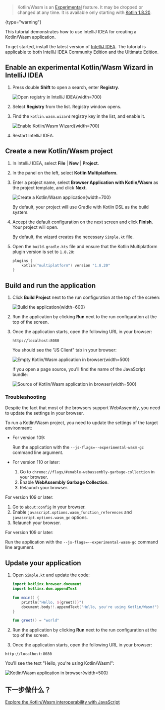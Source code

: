 [//]: # (title: 在 IntelliJ IDEA 中入门 Kotlin/Wasm)

> Kotlin/Wasm is an [Experimental](components-stability.md) feature. It may be dropped or changed at any time. It is available only starting with [Kotlin 1.8.20](releases.md).
>
{type="warning"}

This tutorial demonstrates how to use IntelliJ IDEA for creating a Kotlin/Wasm application.

To get started, install the latest version of [IntelliJ IDEA](https://www.jetbrains.com/idea/download/index.html). The tutorial is applicable to both IntelliJ IDEA Community Edition and the Ultimate Edition.

## Enable an experimental Kotlin/Wasm Wizard in IntelliJ IDEA

1. Press double **Shift** to open a search, enter **Registry**.

   ![Open registry in IntelliJ IDEA](wasm-enable-in-idea.png){width=700}

2. Select **Registry** from the list. Registry window opens.
3. Find the `kotlin.wasm.wizard` registry key in the list, and enable it.

   ![Enable Kotlin/Wasm Wizard](wasm-enable-wizard.png){width=700}

4. Restart IntelliJ IDEA.

## Create a new Kotlin/Wasm project

1. In IntelliJ IDEA, select **File** | **New** | **Project**.
2. In the panel on the left, select **Kotlin Multiplatform**.
3. Enter a project name, select **Browser Application with Kotlin/Wasm** as the project template, and click **Next**.

   ![Create a Kotlin/Wasm application](wasm-new-project-intellij.png){width=700}

   By default, your project will use Gradle with Kotlin DSL as the build system.

4. Accept the default configuration on the next screen and click **Finish**. Your project will open.

   By default, the wizard creates the necessary `Simple.kt` file.

5. Open the `build.gradle.kts` file and ensure that the Kotlin Multiplatform plugin version is set to `1.8.20`: 

   ```kotlin
   plugins {
       kotlin("multiplatform") version "1.8.20"
   }
   ```

## Build and run the application

1. Click **Build Project** next to the run configuration at the top of the screen:

   ![Build the application](wasm-build-app.png){width=600}

2. Run the application by clicking **Run** next to the run configuration at the top of the screen.

3. Once the application starts, open the following URL in your browser:

   ```text
   http://localhost:8080
   ```

   You should see the "JS Client" tab in your browser:

   ![Empty Kotlin/Wasm application in browser](wasm-browser-app.png){width=500}

   If you open a page source, you'll find the name of the JavaScript bundle:

   ![Source of Kotlin/Wasm application in browser](wasm-browser-source-app.png){width=500}

### Troubleshooting

Despite the fact that most of the browsers support WebAssembly, you need to update the settings in your browser.

To run a Kotlin/Wasm project, you need to update the settings of the target environment:

<tabs>
<tab title="Chrome">

* For version 109:

  Run the application with the `--js-flags=--experimental-wasm-gc` command line argument.

* For version 110 or later:

   1. Go to `chrome://flags/#enable-webassembly-garbage-collection` in your browser.
   2. Enable **WebAssembly Garbage Collection**.
   3. Relaunch your browser.

</tab>
<tab title="Firefox">

For version 109 or later:

1. Go to `about:config` in your browser.
2. Enable `javascript.options.wasm_function_references` and `javascript.options.wasm_gc` options.
3. Relaunch your browser.

</tab>
<tab title="Edge">

For version 109 or later:

Run the application with the `--js-flags=--experimental-wasm-gc` command line argument.

</tab>
</tabs>


## Update your application

1. Open `Simple.kt` and update the code:

   ```kotlin
   import kotlinx.browser.document
   import kotlinx.dom.appendText
   
   fun main() {
       println("Hello, ${greet()}")
       document.body!!.appendText("Hello, you're using Kotlin/Wasm!")
   }
   
   fun greet() = "world"
   ```

2. Run the application by clicking **Run** next to the run configuration at the top of the screen.

3. Once the application starts, open the following URL in your browser:

```text
http://localhost:8080
```

You'll see the text "Hello, you're using Kotlin/Wasm!":

![Kotlin/Wasm application in browser](wasm-browser-updated-app.png){width=500}

## 下一步做什么？

[Explore the Kotlin/Wasm interoperability with JavaScript](wasm-js-interop.md)